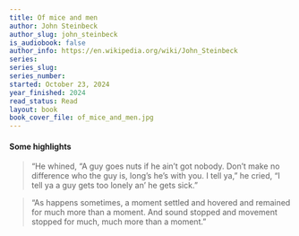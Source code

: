 ```yaml
---
title: Of mice and men
author: John Steinbeck
author_slug: john_steinbeck
is_audiobook: false
author_info: https://en.wikipedia.org/wiki/John_Steinbeck
series: 
series_slug: 
series_number: 
started: October 23, 2024
year_finished: 2024
read_status: Read
layout: book
book_cover_file: of_mice_and_men.jpg
---
```


#### Some highlights 


> “He whined, “A guy goes nuts if he ain’t got nobody. Don’t make no difference who the guy is, long’s he’s with you. I tell ya,” he cried, “I tell ya a guy gets too lonely an’ he gets sick.”




> “As happens sometimes, a moment settled and hovered and remained for much more than a moment. And sound stopped and movement stopped for much, much more than a moment.”

